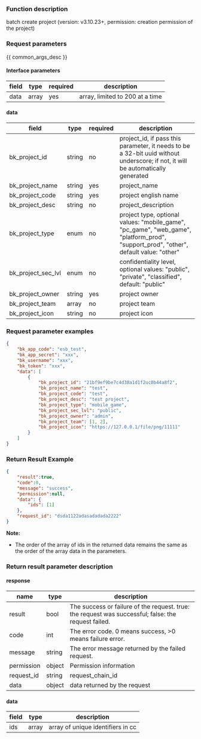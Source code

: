### Function description

batch create project (version: v3.10.23+, permission: creation permission of the project)

### Request parameters

{{ common_args_desc }}


#### Interface parameters

| field | type | required | description |
| ----------------------------|------------|----------|--------------------------------------------|
| data | array| yes      | array, limited to 200 at a time|

#### data

| field | type | required | description                                                                                                                           |
|--------------------|------------|----------|---------------------------------------------------------------------------------------------------------------------------------------|
| bk_project_id | string | no       | project_id, if pass this parameter, it needs to be a 32-bit uuid without underscore; if not, it will be automatically generated       |
| bk_project_name | string | yes      | project_name                                                                                                                          |
| bk_project_code | string | yes      | project english name                                                                                                                  |
| bk_project_desc | string | no       | project_description                                                                                                                   |
| bk_project_type | enum | no       | project type, optional values: "mobile_game", "pc_game", "web_game", "platform_prod", "support_prod", "other", default value: "other" |
| bk_project_sec_lvl | enum | no       | confidentiality level, optional values: "public", "private", "classified", default: "public"                                          |
| bk_project_owner | string | yes      | project owner                                                                                                                         |
| bk_project_team | array | no       | project team                                                                                                                          |
| bk_project_icon | string | no       | project icon                                                                                                                          |

### Request parameter examples

```json
{
    "bk_app_code": "esb_test",
    "bk_app_secret": "xxx",
    "bk_username": "xxx",
    "bk_token": "xxx",
    "data": [
        {
            "bk_project_id": "21bf9ef9be7c4d38a1d1f2uc0b44a8f2",
            "bk_project_name": "test",
            "bk_project_code": "test",
            "bk_project_desc": "test project",
            "bk_project_type": "mobile_game",
            "bk_project_sec_lvl": "public",
            "bk_project_owner": "admin",
            "bk_project_team": [1, 2],
            "bk_project_icon": "https://127.0.0.1/file/png/11111"
        }
    ]  
}
```

### Return Result Example

```json
{
    "result":true,
    "code":0,
    "message": "success",
    "permission":null,
    "data": {
        "ids": [1]
    },
    "request_id": "dsda1122adasadadada2222"
}
```
**Note:**
- The order of the array of ids in the returned data remains the same as the order of the array data in the parameters.

### Return result parameter description
#### response

| name | type | description |
| ------- | ------ | ------------------------------------- |
| result | bool | The success or failure of the request. true: the request was successful; false: the request failed.|
| code | int | The error code. 0 means success, >0 means failure error.|
| message | string | The error message returned by the failed request.|
| permission | object | Permission information |
| request_id | string | request_chain_id |
| data | object | data returned by the request|

#### data

| field | type | description                       |
| ----------- |----------|-----------------------------------|
| ids | array  | array of unique identifiers in cc |
